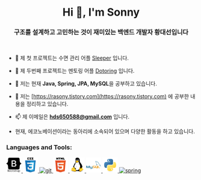 <h1 align="center">Hi 👋, I'm Sonny</h1>
<h3 align="center">구조를 설계하고 고민하는 것이 재미있는 백엔드 개발자 황대선입니다</h3>

<br>

- 🔭 제 첫 프로젝트는 수면 관리 어플 [Sleeper](https://github.com/JNU-econovation/sleeper) 입니다.
- 🔭 제 두번째 프로젝트는 멘토링 어플 [Dotoring](https://github.com/Team-Neoul/Neoul_Dotoring-BE) 입니다.

- 🌱 저는 현재  **Java, Spring, JPA, MySQL**을 공부하고 있습니다.


- 📝 저는 [https://rasony.tistory.com](https://rasony.tistory.com) 에 공부한 내용을 정리하고 있습니다.

- 📫 제 이메일은 **hds650588@gmail.com** 입니다.

- 현재, 에코노베이션이라는 동아리에 소속되어 있으며 다양한 활동을 하고 있습니다.

<p align="left">
</p>

<h3 align="left">Languages and Tools:</h3>
<p align="left"> <a href="https://getbootstrap.com" target="_blank" rel="noreferrer"> <img src="https://raw.githubusercontent.com/devicons/devicon/master/icons/bootstrap/bootstrap-plain-wordmark.svg" alt="bootstrap" width="40" height="40"/> </a> <a href="https://www.w3schools.com/css/" target="_blank" rel="noreferrer"> <img src="https://raw.githubusercontent.com/devicons/devicon/master/icons/css3/css3-original-wordmark.svg" alt="css3" width="40" height="40"/> </a> <a href="https://git-scm.com/" target="_blank" rel="noreferrer"> <img src="https://www.vectorlogo.zone/logos/git-scm/git-scm-icon.svg" alt="git" width="40" height="40"/> </a> <a href="https://www.w3.org/html/" target="_blank" rel="noreferrer"> <img src="https://raw.githubusercontent.com/devicons/devicon/master/icons/html5/html5-original-wordmark.svg" alt="html5" width="40" height="40"/> </a> <a href="https://www.java.com" target="_blank" rel="noreferrer"> </a> <a href="https://www.linux.org/" target="_blank" rel="noreferrer"> <img src="https://raw.githubusercontent.com/devicons/devicon/master/icons/linux/linux-original.svg" alt="linux" width="40" height="40"/> </a> <a href="https://www.mysql.com/" target="_blank" rel="noreferrer"> <img src="https://raw.githubusercontent.com/devicons/devicon/master/icons/mysql/mysql-original-wordmark.svg" alt="mysql" width="40" height="40"/> </a> <a href="https://www.python.org" target="_blank" rel="noreferrer"> <img src="https://raw.githubusercontent.com/devicons/devicon/master/icons/python/python-original.svg" alt="python" width="40" height="40"/> </a> <a href="https://spring.io/" target="_blank" rel="noreferrer"> <img src="https://www.vectorlogo.zone/logos/springio/springio-icon.svg" alt="spring" width="40" height="40"/> </a> </p>
